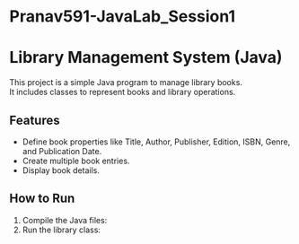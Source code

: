 # Pranav591-JavaLab_Session1
# Library Management System (Java)

This project is a simple Java program to manage library books.  
It includes classes to represent books and library operations.

## Features

- Define book properties like Title, Author, Publisher, Edition, ISBN, Genre, and Publication Date.
- Create multiple book entries.
- Display book details.

## How to Run

1. Compile the Java files: 
2. Run the library class:
